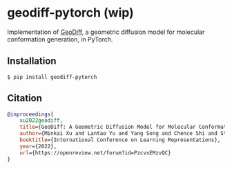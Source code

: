 # geodiff-pytorch (wip)

Implementation of [GeoDiff](https://arxiv.org/abs/2203.02923), a geometric diffusion model for molecular conformation generation, in PyTorch.

## Installation

```shell
$ pip install geodiff-pytorch
```

## Citation

```bibtex
@inproceedings{
    xu2022geodiff,
    title={GeoDiff: A Geometric Diffusion Model for Molecular Conformation Generation},
    author={Minkai Xu and Lantao Yu and Yang Song and Chence Shi and Stefano Ermon and Jian Tang},
    booktitle={International Conference on Learning Representations},
    year={2022},
    url={https://openreview.net/forum?id=PzcvxEMzvQC}
}
```
